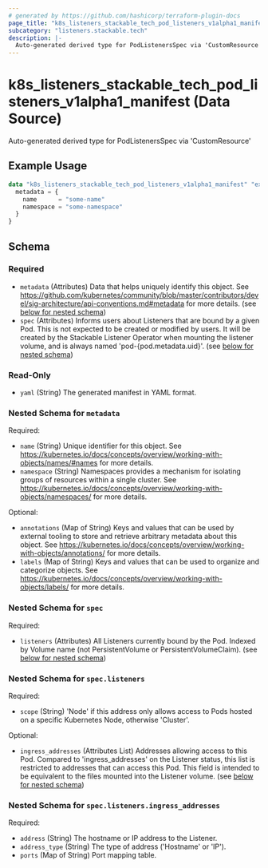 ```yaml
---
# generated by https://github.com/hashicorp/terraform-plugin-docs
page_title: "k8s_listeners_stackable_tech_pod_listeners_v1alpha1_manifest Data Source - terraform-provider-k8s"
subcategory: "listeners.stackable.tech"
description: |-
  Auto-generated derived type for PodListenersSpec via 'CustomResource'
---
```


# k8s_listeners_stackable_tech_pod_listeners_v1alpha1_manifest (Data Source)

Auto-generated derived type for PodListenersSpec via 'CustomResource'

## Example Usage

```terraform
data "k8s_listeners_stackable_tech_pod_listeners_v1alpha1_manifest" "example" {
  metadata = {
    name      = "some-name"
    namespace = "some-namespace"
  }
}
```

<!-- schema generated by tfplugindocs -->
## Schema

### Required

- `metadata` (Attributes) Data that helps uniquely identify this object. See https://github.com/kubernetes/community/blob/master/contributors/devel/sig-architecture/api-conventions.md#metadata for more details. (see [below for nested schema](#nestedatt--metadata))
- `spec` (Attributes) Informs users about Listeners that are bound by a given Pod. This is not expected to be created or modified by users. It will be created by the Stackable Listener Operator when mounting the listener volume, and is always named 'pod-{pod.metadata.uid}'. (see [below for nested schema](#nestedatt--spec))

### Read-Only

- `yaml` (String) The generated manifest in YAML format.

<a id="nestedatt--metadata"></a>
### Nested Schema for `metadata`

Required:

- `name` (String) Unique identifier for this object. See https://kubernetes.io/docs/concepts/overview/working-with-objects/names/#names for more details.
- `namespace` (String) Namespaces provides a mechanism for isolating groups of resources within a single cluster. See https://kubernetes.io/docs/concepts/overview/working-with-objects/namespaces/ for more details.

Optional:

- `annotations` (Map of String) Keys and values that can be used by external tooling to store and retrieve arbitrary metadata about this object. See https://kubernetes.io/docs/concepts/overview/working-with-objects/annotations/ for more details.
- `labels` (Map of String) Keys and values that can be used to organize and categorize objects. See https://kubernetes.io/docs/concepts/overview/working-with-objects/labels/ for more details.


<a id="nestedatt--spec"></a>
### Nested Schema for `spec`

Required:

- `listeners` (Attributes) All Listeners currently bound by the Pod. Indexed by Volume name (not PersistentVolume or PersistentVolumeClaim). (see [below for nested schema](#nestedatt--spec--listeners))

<a id="nestedatt--spec--listeners"></a>
### Nested Schema for `spec.listeners`

Required:

- `scope` (String) 'Node' if this address only allows access to Pods hosted on a specific Kubernetes Node, otherwise 'Cluster'.

Optional:

- `ingress_addresses` (Attributes List) Addresses allowing access to this Pod. Compared to 'ingress_addresses' on the Listener status, this list is restricted to addresses that can access this Pod. This field is intended to be equivalent to the files mounted into the Listener volume. (see [below for nested schema](#nestedatt--spec--listeners--ingress_addresses))

<a id="nestedatt--spec--listeners--ingress_addresses"></a>
### Nested Schema for `spec.listeners.ingress_addresses`

Required:

- `address` (String) The hostname or IP address to the Listener.
- `address_type` (String) The type of address ('Hostname' or 'IP').
- `ports` (Map of String) Port mapping table.
